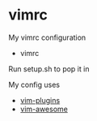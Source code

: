 # vimrc
My vimrc configuration
- vimrc

Run setup.sh to pop it in

My config uses
- [vim-plugins](https://github.com/junegunn/vim-plug)
- [vim-awesome](https://vimawesome.com/)

